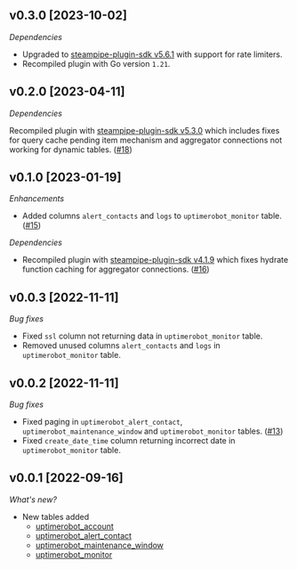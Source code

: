 ## v0.3.0 [2023-10-02]

_Dependencies_

- Upgraded to [steampipe-plugin-sdk v5.6.1](https://github.com/turbot/steampipe-plugin-sdk/blob/main/CHANGELOG.md#v561-2023-09-29) with support for rate limiters.
- Recompiled plugin with Go version `1.21`.

## v0.2.0 [2023-04-11]

_Dependencies_

Recompiled plugin with [steampipe-plugin-sdk v5.3.0](https://github.com/turbot/steampipe-plugin-sdk/blob/main/CHANGELOG.md#v530-2023-03-16) which includes fixes for query cache pending item mechanism and aggregator connections not working for dynamic tables. ([#18](https://github.com/turbot/steampipe-plugin-uptimerobot/pull/18))

## v0.1.0 [2023-01-19]

_Enhancements_

- Added columns `alert_contacts` and `logs` to `uptimerobot_monitor` table. ([#15](https://github.com/turbot/steampipe-plugin-uptimerobot/pull/15))

_Dependencies_

- Recompiled plugin with [steampipe-plugin-sdk v4.1.9](https://github.com/turbot/steampipe-plugin-sdk/blob/main/CHANGELOG.md#v419-2022-11-30) which fixes hydrate function caching for aggregator connections. ([#16](https://github.com/turbot/steampipe-plugin-uptimerobot/pull/16))

## v0.0.3 [2022-11-11]

_Bug fixes_

- Fixed `ssl` column not returning data in `uptimerobot_monitor` table.
- Removed unused columns `alert_contacts` and `logs` in `uptimerobot_monitor` table.

## v0.0.2 [2022-11-11]

_Bug fixes_

- Fixed paging in `uptimerobot_alert_contact`, `uptimerobot_maintenance_window` and `uptimerobot_monitor` tables. ([#13](https://github.com/turbot/steampipe-plugin-uptimerobot/pull/13))
- Fixed `create_date_time` column returning incorrect date in `uptimerobot_monitor` table.

## v0.0.1 [2022-09-16]

_What's new?_

- New tables added
  - [uptimerobot_account](https://hub.steampipe.io/plugins/turbot/uptimerobot/tables/uptimerobot_account)
  - [uptimerobot_alert_contact](https://hub.steampipe.io/plugins/turbot/uptimerobot/tables/uptimerobot_alert_contact)
  - [uptimerobot_maintenance_window](https://hub.steampipe.io/plugins/turbot/uptimerobot/tables/uptimerobot_maintenance_window)
  - [uptimerobot_monitor](https://hub.steampipe.io/plugins/turbot/uptimerobot/tables/uptimerobot_monitor)
